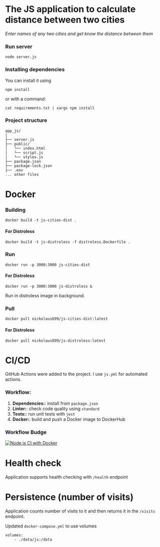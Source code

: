 # The JS application to calculate distance between two cities

*Enter names of any two cities and get know the distance between them*

### Run server
```
node server.js
```

### Installing dependencies
You can install it using

```
npm install
```

or with a command:
```
cat requirements.txt | xargs npm install
```

### Project structure
```
app_js/
│
├── server.js
├── public/
│   └── index.html
|   └── script.js
|   └── styles.js
├── package.json
├── package-lock.json
├── .env
... other files
```

# Docker

### Building
```
docker build -t js-cities-dist .
```
#### For Distroless
```
docker build -t js-distroless -f distroless.Dockerfile .
```

### Run
```
docker run -p 3000:3000 js-cities-dist
```
#### For Distroless
```
docker run -p 3000:3000 js-distroless &
```
Run in distroless image in background.


### Pull
```
docker pull nickolaus899/js-cities-dist:latest
```
#### For Distroless
```
docker pull nickolaus899/js-distroless:latest
```

# CI/CD
GitHub Actions were added to the project. I use `js.yml` for automated
actions. 

### Workflow:
1. **Dependencies:**: install from `package.json`
2. **Linter:**: check code quality using `standard`
3. **Tests:**: run unit tests with `jest`
4. **Docker:**: build and push a Docker image to DockerHub

### Workflow Budge
[![Node.js CI with Docker](https://github.com/Nickolaus-899/S25-core-course-labs/actions/workflows/js.yml/badge.svg)](https://github.com/Nickolaus-899/S25-core-course-labs/actions/workflows/js.yml)


# Health check
Application supports health checking with `/health` endpoint

# Persistence (number of visits)
Application counts number of visits to it and then returns it in the `/visits` endpoint.

Updated `docker-compose.yml` to use volumes
```
volumes:
    - ./data/js:/data
```

